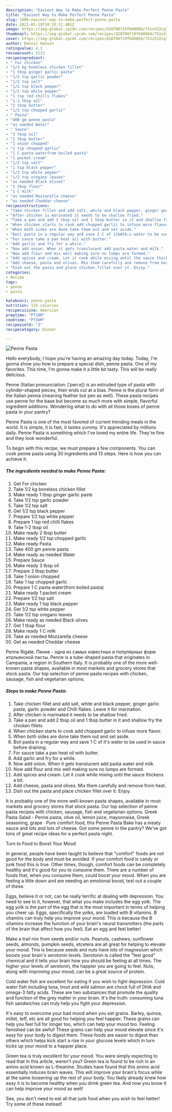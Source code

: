 ```yaml
---
description: "Easiest Way to Make Perfect Penne Pasta"
title: "Easiest Way to Make Perfect Penne Pasta"
slug: 1006-easiest-way-to-make-perfect-penne-pasta
date: 2021-01-19T10:33:11.481Z
image: https://img-global.cpcdn.com/recipes/d28700f19fb8088d/751x532cq70/penne-pasta-recipe-main-photo.jpg
thumbnail: https://img-global.cpcdn.com/recipes/d28700f19fb8088d/751x532cq70/penne-pasta-recipe-main-photo.jpg
cover: https://img-global.cpcdn.com/recipes/d28700f19fb8088d/751x532cq70/penne-pasta-recipe-main-photo.jpg
author: Dennis Hansen
ratingvalue: 4.1
reviewcount: 2123
recipeingredient:
- " For chicken"
- "1/2 kg boneless chicken fillet"
- "1 tbsp ginger garlic paste"
- "1/2 tsp garlic powder"
- "1/2 tsp salt"
- "1/2 tsp black pepper"
- "1/2 tsp white pepper"
- "1 tsp red chilli flakes"
- "1-2 tbsp oil"
- "2 tbsp butter"
- "1/2 tsp chopped garlic"
- " Pasta"
- "400 gm penne pasta"
- "as needed Water"
- " Sauce"
- "3 tbsp oil"
- "2 tbsp butter"
- "1 onion chopped"
- "1 tsp chopped garlic"
- "1 C pasta waterfrom boiled pasta"
- "1 packet cream"
- "1/2 tsp salt"
- "1 tsp black pepper"
- "1/2 tsp white pepper"
- "1/2 tsp oregano leaves"
- "as needed Black olives"
- "1 tbsp flour"
- "1 C milk"
- "as needed Mozzarella cheese"
- "as needed Cheddar cheese"
recipeinstructions:
- "Take chicken fillet and add salt, white and black pepper, ginger garlic paste, garlic powder and Chilli flakes. Leave it for marination."
- "After chicken is marinated it needs to be shallow fried."
- "Take a pan and add 2 tbsp oil and 1 tbsp butter in it and shallow fry the chicken fillets"
- "When chicken starts to cook add chopped garlic to infuse more flavor."
- "When both sides are done take them out and set aside."
- "Boil pasta in a regular way and save 1 C of it&#39;s water to be used in sauce before draining."
- "For sauce take a pan heat oil with butter."
- "Add garlic and fry for a while."
- "Now add onion. When it gets translucent add pasta water and milk."
- "Now add flour and mix well making sure no lumps are formed."
- "Add spices and cream. Let it cook while mixing until the sauce thickens a bit."
- "Add cheese, pasta and olives. Mix them carefully and remove from heat."
- "Dish out the pasta and place chicken fillet over it. Enjoy."
categories:
- Recipe
tags:
- penne
- pasta

katakunci: penne pasta 
nutrition: 125 calories
recipecuisine: American
preptime: "PT19M"
cooktime: "PT36M"
recipeyield: "3"
recipecategory: Dinner

---
```



![Penne Pasta](https://img-global.cpcdn.com/recipes/d28700f19fb8088d/751x532cq70/penne-pasta-recipe-main-photo.jpg)

Hello everybody, I hope you're having an amazing day today. Today, I'm gonna show you how to prepare a special dish, penne pasta. One of my favorites. This time, I'm gonna make it a little bit tasty. This will be really delicious.

Penne (Italian pronunciation: [ˈpenːe]) is an extruded type of pasta with cylinder-shaped pieces, their ends cut at a bias. Penne is the plural form of the Italian penna (meaning feather but pen as well). These pasta recipes use penne for the base but become so much more with simple, flavorful ingredient additions. Wondering what to do with all those boxes of penne pasta in your pantry?

Penne Pasta is one of the most favored of current trending meals in the world. It is simple, it is fast, it tastes yummy. It's appreciated by millions daily. Penne Pasta is something which I've loved my entire life. They're fine and they look wonderful.


To begin with this recipe, we must prepare a few components. You can cook penne pasta using 30 ingredients and 13 steps. Here is how you can achieve it.

<!--inarticleads1-->

##### The ingredients needed to make Penne Pasta:

1. Get  For chicken
1. Take 1/2 kg boneless chicken fillet
1. Make ready 1 tbsp ginger garlic paste
1. Take 1/2 tsp garlic powder
1. Take 1/2 tsp salt
1. Get 1/2 tsp black pepper
1. Prepare 1/2 tsp white pepper
1. Prepare 1 tsp red chilli flakes
1. Take 1-2 tbsp oil
1. Make ready 2 tbsp butter
1. Make ready 1/2 tsp chopped garlic
1. Make ready  Pasta
1. Take 400 gm penne pasta
1. Make ready as needed Water
1. Prepare  Sauce
1. Make ready 3 tbsp oil
1. Prepare 2 tbsp butter
1. Take 1 onion chopped
1. Take 1 tsp chopped garlic
1. Prepare 1 C pasta water(from boiled pasta)
1. Make ready 1 packet cream
1. Prepare 1/2 tsp salt
1. Make ready 1 tsp black pepper
1. Get 1/2 tsp white pepper
1. Take 1/2 tsp oregano leaves
1. Make ready as needed Black olives
1. Get 1 tbsp flour
1. Make ready 1 C milk
1. Take as needed Mozzarella cheese
1. Get as needed Cheddar cheese


Penne Rigate. Пенне - одна из самых известных и популярных форм итальянской пасты. Penne is a tube-shaped pasta that originates in Campania, a region in Southern Italy. It is probably one of the more well-known pasta shapes, available in most markets and grocery stores that stock pasta. Our top selection of penne pasta recipes with chicken, sausage, fish and vegetarian options. 

<!--inarticleads2-->

##### Steps to make Penne Pasta:

1. Take chicken fillet and add salt, white and black pepper, ginger garlic paste, garlic powder and Chilli flakes. Leave it for marination.
1. After chicken is marinated it needs to be shallow fried.
1. Take a pan and add 2 tbsp oil and 1 tbsp butter in it and shallow fry the chicken fillets
1. When chicken starts to cook add chopped garlic to infuse more flavor.
1. When both sides are done take them out and set aside.
1. Boil pasta in a regular way and save 1 C of it&#39;s water to be used in sauce before draining.
1. For sauce take a pan heat oil with butter.
1. Add garlic and fry for a while.
1. Now add onion. When it gets translucent add pasta water and milk.
1. Now add flour and mix well making sure no lumps are formed.
1. Add spices and cream. Let it cook while mixing until the sauce thickens a bit.
1. Add cheese, pasta and olives. Mix them carefully and remove from heat.
1. Dish out the pasta and place chicken fillet over it. Enjoy.


It is probably one of the more well-known pasta shapes, available in most markets and grocery stores that stock pasta. Our top selection of penne pasta recipes with chicken, sausage, fish and vegetarian options. Greek Pasta Salad - Penne pasta, olive oil, lemon juice, mayonnaise, Greek seasoning, grape · Pure comfort food, this Penne Pasta Bake has a meaty sauce and lots and lots of cheese. Got some penne in the pantry? We&#39;ve got tons of great recipe ideas for a perfect pasta night. 

Turn to Food to Boost Your Mood


In general, people have been taught to believe that "comfort" foods are not good for the body and must be avoided. If your comfort food is candy or junk food this is true. Other times, though, comfort foods can be completely healthy and it's good for you to consume them. There are a number of foods that, when you consume them, could boost your mood. When you are feeling a little down and are needing an emotional boost, test out a couple of these.

Eggs, believe it or not, can be really terrific at dealing with depression. You need to see to it, however, that what you make includes the egg yolk. The egg yolk is the part of the egg that is the most important in terms of helping you cheer up. Eggs, specifically the yolks, are loaded with B vitamins. B vitamins can truly help you improve your mood. This is because the B vitamins increase the function of your brain's neural transmitters (the parts of the brain that affect how you feel). Eat an egg and feel better!

Make a trail mix from seeds and/or nuts. Peanuts, cashews, sunflower seeds, almonds, pumpkin seeds, etcetera are all great for helping to elevate your mood. This is because seeds and nuts have lots of magnesium which boosts your brain's serotonin levels. Serotonin is called the "feel good" chemical and it tells your brain how you should be feeling at all times. The higher your levels of serotonin, the happier you are going to feel. Nuts, along with improving your mood, can be a great source of protein.

Cold water fish are excellent for eating if you wish to fight depression. Cold water fish including tuna, trout and wild salmon are chock full of DHA and omega-3 fatty acids. These are two substances that promote the quality and function of the grey matter in your brain. It's the truth: consuming tuna fish sandwiches can truly help you fight your depression. 

It's easy to overcome your bad mood when you eat grains. Barley, quinoa, millet, teff, etc are all good for helping you feel happier. These grains can help you feel full for longer too, which can help your mood too. Feeling famished can be awful! These grains can help your mood elevate since it's easy for your body to digest them. These foods are easier to digest than others which helps kick start a rise in your glucose levels which in turn kicks up your mood to a happier place.

Green tea is truly excellent for your mood. You were simply expecting to read that in this article, weren't you? Green tea is found to be rich in an amino acid known as L-theanine. Studies have found that this amino acid essentially induces brain waves. This will improve your brain's focus while at the same loosening up the rest of your body. You likely already knew how easy it is to become healthy when you drink green tea. And now you know it can help improve your mood as well!

See, you don't need to eat all that junk food when you wish to feel better! Try some of these instead!

